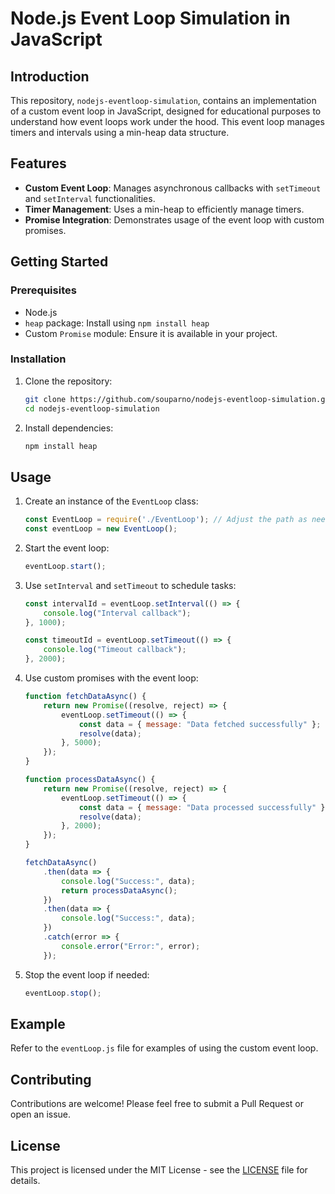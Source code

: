 # Node.js Event Loop Simulation in JavaScript

## Introduction

This repository, `nodejs-eventloop-simulation`, contains an implementation of a custom event loop in JavaScript, designed for educational purposes to understand how event loops work under the hood. This event loop manages timers and intervals using a min-heap data structure.

## Features

- **Custom Event Loop**: Manages asynchronous callbacks with `setTimeout` and `setInterval` functionalities.
- **Timer Management**: Uses a min-heap to efficiently manage timers.
- **Promise Integration**: Demonstrates usage of the event loop with custom promises.

## Getting Started

### Prerequisites

- Node.js
- `heap` package: Install using `npm install heap`
- Custom `Promise` module: Ensure it is available in your project.

### Installation

1. Clone the repository:
    ```bash
    git clone https://github.com/souparno/nodejs-eventloop-simulation.git
    cd nodejs-eventloop-simulation
    ```
2. Install dependencies:
    ```bash
    npm install heap
    ```

## Usage

1. Create an instance of the `EventLoop` class:
    ```javascript
    const EventLoop = require('./EventLoop'); // Adjust the path as needed
    const eventLoop = new EventLoop();
    ```
2. Start the event loop:
    ```javascript
    eventLoop.start();
    ```
3. Use `setInterval` and `setTimeout` to schedule tasks:
    ```javascript
    const intervalId = eventLoop.setInterval(() => {
        console.log("Interval callback");
    }, 1000);

    const timeoutId = eventLoop.setTimeout(() => {
        console.log("Timeout callback");
    }, 2000);
    ```
4. Use custom promises with the event loop:
    ```javascript
    function fetchDataAsync() {
        return new Promise((resolve, reject) => {
            eventLoop.setTimeout(() => {
                const data = { message: "Data fetched successfully" };
                resolve(data);
            }, 5000);
        });
    }

    function processDataAsync() {
        return new Promise((resolve, reject) => {
            eventLoop.setTimeout(() => {
                const data = { message: "Data processed successfully" };
                resolve(data);
            }, 2000);
        });
    }

    fetchDataAsync()
        .then(data => {
            console.log("Success:", data);
            return processDataAsync();
        })
        .then(data => {
            console.log("Success:", data);
        })
        .catch(error => {
            console.error("Error:", error);
        });
    ```
5. Stop the event loop if needed:
    ```javascript
    eventLoop.stop();
    ```

## Example

Refer to the `eventLoop.js` file for examples of using the custom event loop.

## Contributing

Contributions are welcome! Please feel free to submit a Pull Request or open an issue.

## License

This project is licensed under the MIT License - see the [LICENSE](LICENSE) file for details.
